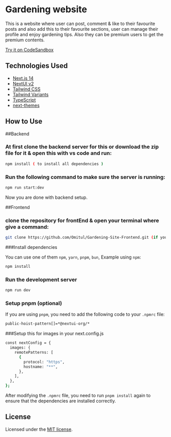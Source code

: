 # Gardening website

This is a website where user can post, comment & like to their favourite posts and also add this to their favourite sections, user can manage their profile and enjoy gardening tips. Also they can be premium users to get the premium contents.

[Try it on CodeSandbox](https://githubbox.com/nextui-org/next-app-template)

## Technologies Used

- [Next.js 14](https://nextjs.org/docs/getting-started)
- [NextUI v2](https://nextui.org/)
- [Tailwind CSS](https://tailwindcss.com/)
- [Tailwind Variants](https://tailwind-variants.org)
- [TypeScript](https://www.typescriptlang.org/)
- [next-themes](https://github.com/pacocoursey/next-themes)

## How to Use


##Backend

### At first clone the backend server for this or download the zip file for it & open this with vs code and run:

```bash
npm install ( to install all dependencies )
```

### Run the following command to make sure the server is running:
```bash
npm run start:dev
```
Now you are done with backend setup.



##Frontend

### clone the repository for frontEnd & open your terminal where give a command:


```bash
git clone https://github.com/Omitul/Gardening-Site-Frontend.git (if you have the git installed or you can download the zip file)
```


###Install dependencies

You can use one of them `npm`, `yarn`, `pnpm`, `bun`, Example using `npm`:

```bash
npm install
```

### Run the development server

```bash
npm run dev
```

### Setup pnpm (optional)

If you are using `pnpm`, you need to add the following code to your `.npmrc` file:

```bash
public-hoist-pattern[]=*@nextui-org/*
```

###Setup this for images in your next.config.js
```bash
const nextConfig = {
  images: {
    remotePatterns: [
      {
        protocol: "https",
        hostname: "**",
      },
    ],
  },
};
```


After modifying the `.npmrc` file, you need to run `pnpm install` again to ensure that the dependencies are installed correctly.

## License

Licensed under the [MIT license](https://github.com/nextui-org/next-app-template/blob/main/LICENSE).
